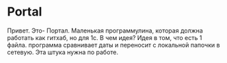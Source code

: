 # Portal
Привет. Это- Портал. Маленькая программулина, которая должна работать как гитхаб, но для 1с.
В чем идея?
Идея в том, что есть 1 файла. программа сравнивает даты и переносит с локальной папочки в сетевую.
Эта штука нужна по работе.
